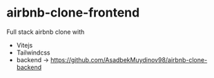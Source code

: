 # airbnb-clone-frontend

Full stack airbnb clone with 
- Vitejs
- Tailwindcss
- backend -> https://github.com/AsadbekMuydinov98/airbnb-clone-backend
